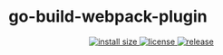 # go-build-webpack-plugin

<div align="center">
  <a href="https://packagephobia.com/result?p=go-build-webpack-plugin">
    <img src="https://packagephobia.com/badge?p=go-build-webpack-plugin" alt="install size" />
  </a>
  <a href="https://github.com/raviSussol/go-build-webpack-plugin/blob/main/LICENSE">
    <img src="https://badgen.net/badge/license/MIT/yellow" alt="license" />
  </a>
  <a href="https://github.com/raviSussol/go-build-webpack-plugin/releases/tag/v1.1.0">
    <img src="https://badgen.net/github/release/raviSussol/go-build-webpack-plugin" alt="release" />
  </a>
</div>
